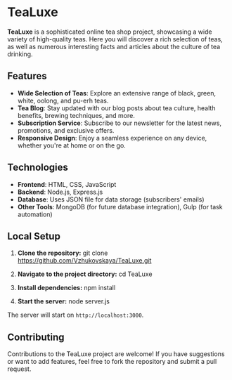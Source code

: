 # TeaLuxe

**TeaLuxe** is a sophisticated online tea shop project, showcasing a wide variety of high-quality teas. 
Here you will discover a rich selection of teas, as well as numerous interesting facts and articles about the culture of tea drinking.

## Features

- **Wide Selection of Teas**: Explore an extensive range of black, green, white, oolong, and pu-erh teas.
- **Tea Blog**: Stay updated with our blog posts about tea culture, health benefits, brewing techniques, and more.
- **Subscription Service**: Subscribe to our newsletter for the latest news, promotions, and exclusive offers.
- **Responsive Design**: Enjoy a seamless experience on any device, whether you're at home or on the go.

## Technologies

- **Frontend**: HTML, CSS, JavaScript
- **Backend**: Node.js, Express.js
- **Database**: Uses JSON file for data storage (subscribers' emails)
- **Other Tools**: MongoDB (for future database integration), Gulp (for task automation)

## Local Setup

1. **Clone the repository:**
git clone https://github.com/Vzhukovskaya/TeaLuxe.git

2. **Navigate to the project directory:**
cd TeaLuxe

3. **Install dependencies:**
npm install

4. **Start the server:**
node server.js

The server will start on `http://localhost:3000`.

## Contributing

Contributions to the TeaLuxe project are welcome! If you have suggestions or want to add features, feel free to fork the repository and submit a pull request.
